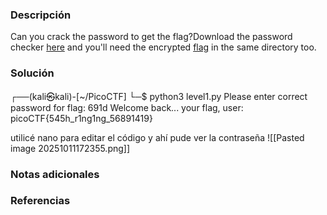 ### Descripción 
Can you crack the password to get the flag?Download the password checker [here](https://artifacts.picoctf.net/c/10/level1.py) and you'll need the encrypted [flag](https://artifacts.picoctf.net/c/10/level1.flag.txt.enc) in the same directory too.
### Solución 
┌──(kali㉿kali)-[~/PicoCTF]
└─$ python3 level1.py
Please enter correct password for flag: 691d
Welcome back... your flag, user:
picoCTF{545h_r1ng1ng_56891419}

utilicé nano para editar el código y ahí pude ver la contraseña
![[Pasted image 20251011172355.png]]
### Notas adicionales
### Referencias